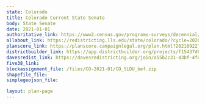 ```yaml
---
state: Colorado
title: Colorado Current State Senate
body: State Senate
date: 2021-01-01
authoritative_link: https://www2.census.gov/programs-surveys/decennial/2020/data/01-Redistricting_File--PL_94-171/
allabout_link: https://redistricting.lls.edu/state/colorado/?cycle=2020&level=Congress&startdate=2021-09-03
planscore_link: https://planscore.campaignlegal.org/plan.html?20210922T201444.937688188Z
districtbuilder_link: https://app.districtbuilder.org/projects/f15437d8-7f77-40ed-aed3-879686a93d73
davesredist_link: https://davesredistricting.org/join/a55b2c31-43bf-4fe8-afe4-dfb634af389d
five38_link:
blockassignment_file: /files/CO-2021-01/CO_SLDU_bef.zip
shapefile_file:
simplegeojson_file:

layout: plan-page
---
```

